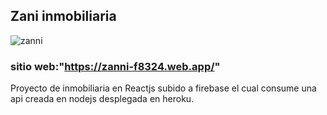 ## Zani inmobiliaria 

![zanni](https://user-images.githubusercontent.com/58121395/118298038-539fe480-b4b5-11eb-82db-2a090271a8c4.png)

### sitio web:"https://zanni-f8324.web.app/"
Proyecto de inmobiliaria en Reactjs subido a firebase el cual consume una api creada en nodejs desplegada en heroku.
